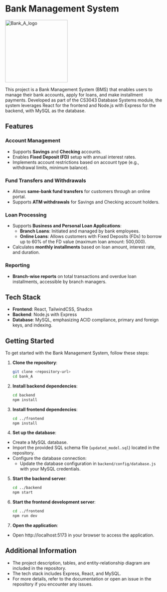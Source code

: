 # Bank Management System

<img src="https://github.com/user-attachments/assets/11651dfd-5416-4887-8641-7fe27cc29e7e" alt="Bank_A_logo" width="200"/>




This project is a Bank Management System (BMS) that enables users to manage their bank accounts, apply for loans, and make installment payments. Developed as part of the CS3043 Database Systems module, the system leverages React for the frontend and Node.js with Express for the backend, with MySQL as the database.

## Features

### Account Management
- Supports **Savings** and **Checking** accounts.
- Enables **Fixed Deposit (FD)** setup with annual interest rates.
- Implements account restrictions based on account type (e.g., withdrawal limits, minimum balance).

### Fund Transfers and Withdrawals
- Allows **same-bank fund transfers** for customers through an online portal.
- Supports **ATM withdrawals** for Savings and Checking account holders.

### Loan Processing
- Supports **Business and Personal Loan Applications**:
  - **Branch Loans**: Initiated and managed by bank employees.
  - **Online Loans**: Allows customers with Fixed Deposits (FDs) to borrow up to 60% of the FD value (maximum loan amount: 500,000).
- Calculates **monthly installments** based on loan amount, interest rate, and duration.

### Reporting
- **Branch-wise reports** on total transactions and overdue loan installments, accessible by branch managers.

## Tech Stack

- **Frontend**: React, TailwindCSS, Shadcn
- **Backend**: Node.js with Express
- **Database**: MySQL, emphasizing ACID compliance, primary and foreign keys, and indexing.

## Getting Started

To get started with the Bank Management System, follow these steps:

1. **Clone the repository**:
   ```bash
   git clone <repository-url>
   cd bank_A
2. **Install backend dependencies**:
   ```bash
   cd backend
   npm install
3. **Install frontend dependencies**:
   ```bash
   cd ../frontend
   npm install
4. **Set up the database**:
- Create a MySQL database.
- Import the provided SQL schema file (`updated_model.sql`) located in the repository.
- Configure the database connection:
   - Update the database configuration in `backend/config/database.js` with your MySQL credentials.
5. **Start the backend server**:
     ```bash
     cd ../backend
     npm start
6. **Start the frontend development server**:
    ```bash
    cd ../frontend
    npm run dev

7. **Open the application**:

- Open http://localhost:5173 in your browser to access the application.

## Additional Information
- The project description, tables, and entity-relationship diagram are included in the repository.
- The tech stack includes Express, React, and MySQL.
- For more details, refer to the documentation or open an issue in the repository if you encounter any issues.





